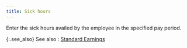```yaml
---
title: Sick hours
---
```



Enter the sick hours availed by the employee in the specified pay period.


{:.see_also}
See also
: [Standard Earnings]({{site.prl_baseurl}}/misc/standard_earningsptp.html)
